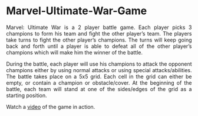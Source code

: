 # Marvel-Ultimate-War-Game
<p align="justify">
Marvel: Ultimate War is a 2 player battle game. Each player picks 3 champions to form his team
and fight the other player’s team. The players take turns to fight the other player’s champions.
The turns will keep going back and forth until a player is able to defeat all of the other player’s
champions which will make him the winner of the battle.
</p>
<p align="justify">
During the battle, each player will use his champions to attack the opponent champions either
by using normal attacks or using special attacks/abilities. The battle takes place on a 5x5 grid.
Each cell in the grid can either be empty, or contain a champion or obstacle/cover. At the
beginning of the battle, each team will stand at one of the sides/edges of the grid as a starting
position. 
</p>
<p align="justify">
Watch a <a href="https://youtu.be/z-FROOsmQ58">video</a> of the game in action. 
</p>
